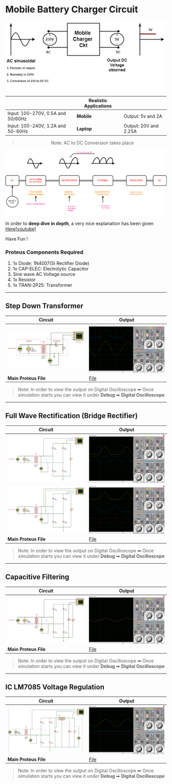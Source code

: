 <h1>Mobile Battery Charger Circuit</h1>

<div align=center>
<img src="https://github.com/Electroversity/Electroverse/blob/main/Intermediate%202/10-Mobile%20Battery%20Charger%20Circuit/figure.drawio.png" />

  
|  | Realistic Applications |  |
| --- | --- | --- |
| Input: 100-270V, 0.5A and 50/60Hz | **Mobile** | Output: 5v and 2A |
| Input: 100-240V, 1.2A and 50-60Hz | **Laptop** | Output: 20V and 2.25A |

>Note: AC to DC Conversion takes place
  
<img src="https://github.com/Electroversity/Electroverse/blob/main/Intermediate%202/10-Mobile%20Battery%20Charger%20Circuit/figure2.drawio.png" />

</div>

In order to **deep dive in depth**, a very nice explanation has been given <a href="https://www.youtube.com/watch?v=DWY3-LjNQH4"> Here[youtube] </a>

  <p>Have Fun !</p>
  
  <h3>Proteus Components Required</h3>
  <ol>
    <li>1x Diode: 1N4007(Si Rectifier Diode)</li>
    <li>1x CAP-ELEC: Electrolytic Capacitor</li>
    <li>Sine wave AC Voltage source</li>
    <li>1x Resistor</li>
    <li>1x TRAN-2P25: Transformer</li>
  </ol>

<hr>

<h2>Step Down Transformer</h2>

| Circuit | Output |
| --- | --- |
| <img src="https://github.com/Electroversity/Electroverse/blob/main/Intermediate%202/10-Mobile%20Battery%20Charger%20Circuit/circuit%20diagrams/circuit1.png"> | <img src="https://github.com/Electroversity/Electroverse/blob/main/Intermediate%202/10-Mobile%20Battery%20Charger%20Circuit/circuit%20diagrams/output1.png"> |
| **Main Proteus File** | <a href="https://github.com/Electroversity/Electroverse/blob/main/Intermediate%202/10-Mobile%20Battery%20Charger%20Circuit/Proteus/MobileCharger.pdsprj">File</a> |

>Note: In order to view the output on Digital Oscilloscope ➡ Once simulation starts you can view it under **Debug** ➡ **Digital Oscilloscope**

<hr>

<h2>Full Wave Rectification (Bridge Rectifier)</h2>

| Circuit | Output |
| --- | --- |
| <img src="https://github.com/Electroversity/Electroverse/blob/main/Intermediate%202/10-Mobile%20Battery%20Charger%20Circuit/circuit%20diagrams/circuit2.png"> | <img src="https://github.com/Electroversity/Electroverse/blob/main/Intermediate%202/10-Mobile%20Battery%20Charger%20Circuit/circuit%20diagrams/output2.png"> |
| <img src="https://github.com/Electroversity/Electroverse/blob/main/Intermediate%202/10-Mobile%20Battery%20Charger%20Circuit/circuit%20diagrams/circuit2_b.png"> | <img src="https://github.com/Electroversity/Electroverse/blob/main/Intermediate%202/10-Mobile%20Battery%20Charger%20Circuit/circuit%20diagrams/output2_b.png"> |
| **Main Proteus File** | <a href="https://github.com/Electroversity/Electroverse/blob/main/Intermediate%202/10-Mobile%20Battery%20Charger%20Circuit/Proteus/fullbridgerectification.pdsprj">File</a> |

>Note: In order to view the output on Digital Oscilloscope ➡ Once simulation starts you can view it under **Debug** ➡ **Digital Oscilloscope**

<hr>

<h2>Capacitive Filtering</h2>

| Circuit | Output |
| --- | --- |
| <img src="https://github.com/Electroversity/Electroverse/blob/main/Intermediate%202/10-Mobile%20Battery%20Charger%20Circuit/circuit%20diagrams/circuit3.png"> | <img src="https://github.com/Electroversity/Electroverse/blob/main/Intermediate%202/10-Mobile%20Battery%20Charger%20Circuit/circuit%20diagrams/output3.png"> |
| **Main Proteus File** | <a href="https://github.com/Electroversity/Electroverse/blob/main/Intermediate%202/10-Mobile%20Battery%20Charger%20Circuit/Proteus/CapacitiveFiltering.pdsprj">File</a> |

>Note: In order to view the output on Digital Oscilloscope ➡ Once simulation starts you can view it under **Debug** ➡ **Digital Oscilloscope**

<hr>

<h2>IC LM7085 Voltage Regulation</h2>

| Circuit | Output |
| --- | --- |
| <img src="https://github.com/Electroversity/Electroverse/blob/main/Intermediate%202/10-Mobile%20Battery%20Charger%20Circuit/circuit%20diagrams/circuit4.png"> | <img src="https://github.com/Electroversity/Electroverse/blob/main/Intermediate%202/10-Mobile%20Battery%20Charger%20Circuit/circuit%20diagrams/output4.png"> |
| **Main Proteus File** | <a href="https://github.com/Electroversity/Electroverse/blob/main/Intermediate%202/10-Mobile%20Battery%20Charger%20Circuit/Proteus/LM7085regulation.pdsprj">File</a> |

>Note: In order to view the output on Digital Oscilloscope ➡ Once simulation starts you can view it under **Debug** ➡ **Digital Oscilloscope**
